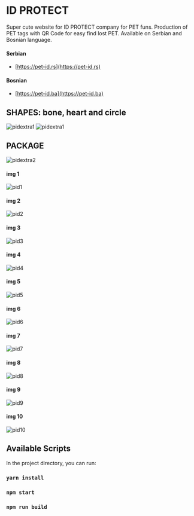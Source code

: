 # ID PROTECT

Super cute website for ID PROTECT company for PET funs. Production of PET tags with QR Code for easy find lost PET. Available on Serbian and Bosnian language.

#### Serbian

- [https://pet-id.rs](https://pet-id.rs)

#### Bosnian

- [https://pet-id.ba](https://pet-id.ba)

## SHAPES: bone, heart and circle

![pidextra1](https://kroki.s3.us-west-2.amazonaws.com/glavnaProbaXLred1_optimized.webp)
![pidextra1](https://kroki.s3.us-west-2.amazonaws.com/sve_kombinacije_optimized.webp)

## PACKAGE

![pidextra2](https://kroki.s3.us-west-2.amazonaws.com/pid11.png)

#### img 1

![pid1](https://kroki.s3.us-west-2.amazonaws.com/pid1_optimized.png)

#### img 2

![pid2](https://kroki.s3.us-west-2.amazonaws.com/pid2_optimized.png)

#### img 3

![pid3](https://kroki.s3.us-west-2.amazonaws.com/pid3_optimized.png)

#### img 4

![pid4](https://kroki.s3.us-west-2.amazonaws.com/pid4_optimized.png)

#### img 5

![pid5](https://kroki.s3.us-west-2.amazonaws.com/pid5_optimized.png)

#### img 6

![pid6](https://kroki.s3.us-west-2.amazonaws.com/pid6_1_optimized.png)

#### img 7

![pid7](https://kroki.s3.us-west-2.amazonaws.com/pid7_1_optimized.png)

#### img 8

![pid8](https://kroki.s3.us-west-2.amazonaws.com/pid8_optimized.png)

#### img 9

![pid9](https://kroki.s3.us-west-2.amazonaws.com/pid9_optimized.png)

#### img 10

![pid10](https://kroki.s3.us-west-2.amazonaws.com/pid10_1_optimized.png)

## Available Scripts

In the project directory, you can run:

### `yarn install`

### `npm start`

### `npm run build`
